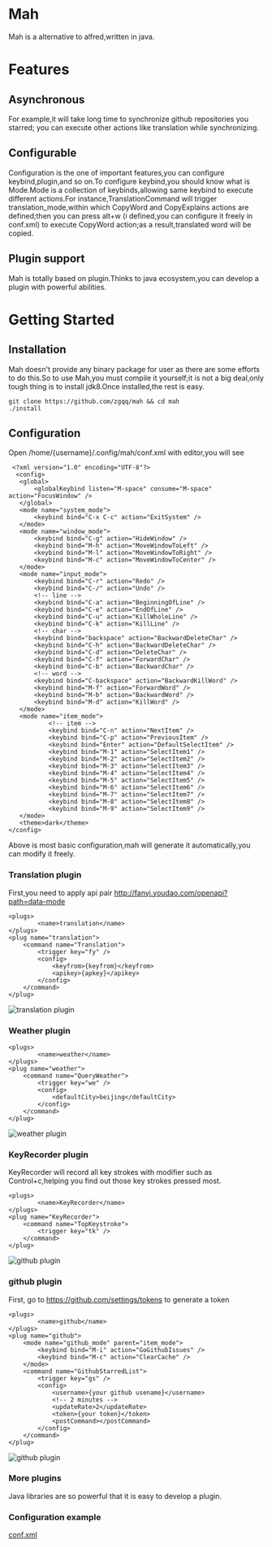 # Mah
Mah is a alternative to alfred,written in java.

# Features
## Asynchronous
For example,it will take long time to synchronize github repositories you starred;
you can execute other actions like translation while synchronizing.
## Configurable
Configuration is the one of important features,you can configure keybind,plugin,and so on.To configure keybind,you should know what is Mode.Mode is a collection of keybinds,allowing same keybind to execute different actions.For instance,TranslationCommand will trigger translation_mode,within which CopyWord and CopyExplains actions are defined;then you can press alt+w (i defined,you can configure it freely in conf.xml) to execute CopyWord
 action;as a result,translated word will be copied.
## Plugin support
Mah is totally based on plugin.Thinks to java ecosystem,you can develop a plugin with powerful abilities.

# Getting Started
## Installation
Mah doesn't provide any binary package for user as there are some efforts to do this.So to use
Mah,you must compile it yourself;it is not a big deal,only tough thing is to install jdk8.Once installed,the rest is easy.

    git clone https://github.com/zgqq/mah && cd mah 
    ./install

## Configuration
Open /home/{username}/.config/mah/conf.xml with editor,you will see
   
     <?xml version="1.0" encoding="UTF-8"?>
      <config>
       <global>
           <globalKeybind listen="M-space" consume="M-space" action="FocusWindow" />
       </global>
       <mode name="system_mode">
           <keybind bind="C-x C-c" action="ExitSystem" />
       </mode>
       <mode name="window_mode">
           <keybind bind="C-g" action="HideWindow" />
           <keybind bind="M-h" action="MoveWindowToLeft" />
           <keybind bind="M-l" action="MoveWindowToRight" />
           <keybind bind="M-c" action="MoveWindowToCenter" />
       </mode>
       <mode name="input_mode">
           <keybind bind="C-r" action="Redo" />
           <keybind bind="C-/" action="Undo" />
           <!-- line -->
           <keybind bind="C-a" action="BeginningOfLine" />
           <keybind bind="C-e" action="EndOfLine" />
           <keybind bind="C-u" action="KillWholeLine" />
           <keybind bind="C-k" action="KillLine" />
           <!-- char -->
           <keybind bind="backspace" action="BackwardDeleteChar" />
           <keybind bind="C-h" action="BackwardDeleteChar" />
           <keybind bind="C-d" action="DeleteChar" />
           <keybind bind="C-f" action="ForwardChar" />
           <keybind bind="C-b" action="BackwardChar" />
           <!-- word -->
           <keybind bind="C-backspace" action="BackwardKillWord" />
           <keybind bind="M-f" action="ForwardWord" />
           <keybind bind="M-b" action="BackwardWord" />
           <keybind bind="M-d" action="KillWord" />
       </mode>
       <mode name="item_mode">
               <!-- item -->
               <keybind bind="C-n" action="NextItem" />
               <keybind bind="C-p" action="PreviousItem" />
               <keybind bind="Enter" action="DefaultSelectItem" />
               <keybind bind="M-1" action="SelectItem1" />
               <keybind bind="M-2" action="SelectItem2" />
               <keybind bind="M-3" action="SelectItem3" />
               <keybind bind="M-4" action="SelectItem4" />
               <keybind bind="M-5" action="SelectItem5" />
               <keybind bind="M-6" action="SelectItem6" />
               <keybind bind="M-7" action="SelectItem7" />
               <keybind bind="M-8" action="SelectItem8" />
               <keybind bind="M-9" action="SelectItem9" />
       </mode>
       <theme>dark</theme>
    </config>

Above is most basic configuration,mah will generate it automatically,you can modify it freely.


### Translation plugin
First,you need to apply api pair http://fanyi.youdao.com/openapi?path=data-mode

    <plugs>
            <name>translation</name>
    </plugs>
    <plug name="translation">
        <command name="Translation">
            <trigger key="fy" />
            <config>
                <keyfrom>{keyfrom}</keyfrom>
                <apikey>{apkey}</apikey>
            </config>
        </command>
    </plug>


![translation plugin](./screenshot/translation.gif "translation")

### Weather plugin
    <plugs>
            <name>weather</name>
    </plugs>
    <plug name="weather">
        <command name="QueryWeather">
            <trigger key="we" />
            <config>
                <defaultCity>beijing</defaultCity>
            </config>
        </command>
    </plug>

![weather plugin](./screenshot/weather.gif "weather")

### KeyRecorder plugin
KeyRecorder will record all key strokes with modifier such as Control+c,helping you find out those key strokes pressed most.

    <plugs>
            <name>KeyRecorder</name>
    </plugs>
    <plug name="KeyRecorder">
        <command name="TopKeystroke">
            <trigger key="tk" />
        </command>
    </plug>

![github plugin](./screenshot/KeyRecorder.gif "github")


### github plugin
First, go to https://github.com/settings/tokens to generate a token

    <plugs>
            <name>github</name>
    </plugs>
    <plug name="github">
        <mode name="github_mode" parent="item_mode">
            <keybind bind="M-i" action="GoGithubIssues" />
            <keybind bind="M-c" action="ClearCache" />
        </mode>
        <command name="GithubStarredList">
            <trigger key="gs" />
            <config>
                <username>{your github usename}</username>
                <!-- 2 minutes -->
                <updateRate>2</updateRate>
                <token>{your token}</token>
                <postCommand></postCommand>
            </config>
        </command>
    </plug>

![github plugin](./screenshot/github.gif "github")

### More plugins
Java libraries are so powerful that it is easy to develop a plugin.

### Configuration example 
[conf.xml](https://github.com/zgqq/dotfiles/blob/master/mah/conf.xml)

